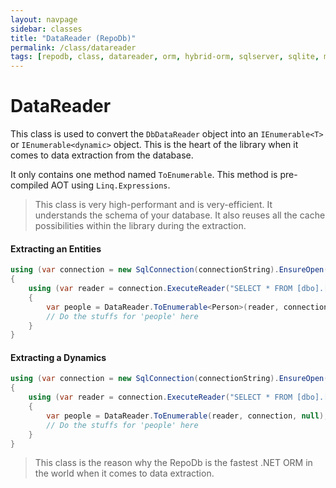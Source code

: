 ```yaml
---
layout: navpage
sidebar: classes
title: "DataReader (RepoDb)"
permalink: /class/datareader
tags: [repodb, class, datareader, orm, hybrid-orm, sqlserver, sqlite, mysql, postgresql]
---
```


# DataReader

This class is used to convert the `DbDataReader` object into an `IEnumerable<T>` or `IEnumerable<dynamic>` object. This is the heart of the library when it comes to data extraction from the database.

It only contains one method named `ToEnumerable`. This method is pre-compiled AOT using `Linq.Expressions`.

> This class is very high-performant and is very-efficient. It understands the schema of your database. It also reuses all the cache possibilities within the library during the extraction.

#### Extracting an Entities

```csharp
using (var connection = new SqlConnection(connectionString).EnsureOpen())
{
    using (var reader = connection.ExecuteReader("SELECT * FROM [dbo].[Person];"))
    {
        var people = DataReader.ToEnumerable<Person>(reader, connection, null);
        // Do the stuffs for 'people' here
    }
}
```

#### Extracting a Dynamics

```csharp
using (var connection = new SqlConnection(connectionString).EnsureOpen())
{
    using (var reader = connection.ExecuteReader("SELECT * FROM [dbo].[Person];"))
    {
        var people = DataReader.ToEnumerable(reader, connection, null);
        // Do the stuffs for 'people' here
    }
}
```

> This class is the reason why the RepoDb is the fastest .NET ORM in the world when it comes to data extraction. 